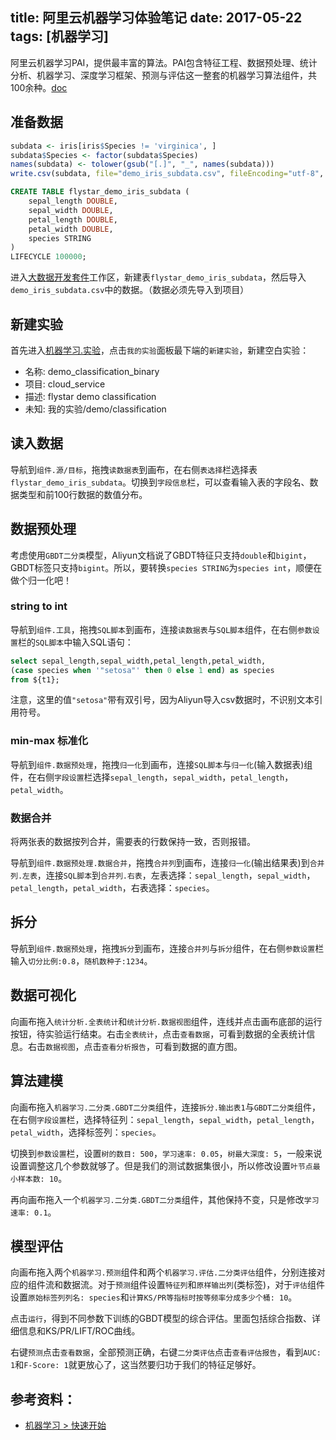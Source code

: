 title: 阿里云机器学习体验笔记
date: 2017-05-22
tags: [机器学习]
---
阿里云机器学习PAI，提供最丰富的算法。PAI包含特征工程、数据预处理、统计分析、机器学习、深度学习框架、预测与评估这一整套的机器学习算法组件，共100余种。[doc](https://help.aliyun.com/document_detail/42709.html)

<!--more-->
## 准备数据
```r
subdata <- iris[iris$Species != 'virginica', ]
subdata$Species <- factor(subdata$Species)
names(subdata) <- tolower(gsub("[.]", "_", names(subdata)))
write.csv(subdata, file="demo_iris_subdata.csv", fileEncoding="utf-8", row.names=FALSE)
```

```sql
CREATE TABLE flystar_demo_iris_subdata (
    sepal_length DOUBLE,
    sepal_width DOUBLE,
    petal_length DOUBLE,
    petal_width DOUBLE,
    species STRING
)
LIFECYCLE 100000;
```

进入[大数据开发套件](https://ide.shuju.aliyun.com)工作区，新建表`flystar_demo_iris_subdata`，然后导入`demo_iris_subdata.csv`中的数据。（数据必须先导入到项目）

## 新建实验
首先进入[机器学习.实验](https://pai.base.shuju.aliyun.com/experiment.htm)，点击`我的实验`面板最下端的`新建实验`，新建空白实验：

- 名称: demo_classification_binary
- 项目: cloud_service
- 描述: flystar demo classification
- 未知: 我的实验/demo/classification

## 读入数据
导航到`组件.源/目标`，拖拽`读数据表`到画布，在右侧`表选择`栏选择表`flystar_demo_iris_subdata`。切换到`字段信息`栏，可以查看输入表的字段名、数据类型和前100行数据的数值分布。

## 数据预处理
考虑使用`GBDT二分类`模型，Aliyun文档说了GBDT特征只支持`double`和`bigint`，GBDT标签只支持`bigint`。所以，要转换`species STRING`为`species int`，顺便在做个归一化吧！

### string to int
导航到`组件.工具`，拖拽`SQL脚本`到画布，连接`读数据表`与`SQL脚本`组件，在右侧`参数设置`栏的`SQL脚本`中输入SQL语句：
```sql
select sepal_length,sepal_width,petal_length,petal_width,
(case species when '"setosa"' then 0 else 1 end) as species
from ${t1};
```

注意，这里的值`"setosa"`带有双引号，因为Aliyun导入csv数据时，不识别文本引用符号。

### min-max 标准化
导航到`组件.数据预处理`，拖拽`归一化`到画布，连接`SQL脚本`与`归一化`(输入数据表)组件，在右侧`字段设置`栏选择`sepal_length`，`sepal_width`，`petal_length`，`petal_width`。

### 数据合并
将两张表的数据按列合并，需要表的行数保持一致，否则报错。

导航到`组件.数据预处理.数据合并`，拖拽`合并列`到画布，连接`归一化`(输出结果表)到`合并列.左表`，连接`SQL脚本`到`合并列.右表`，左表选择：`sepal_length`，`sepal_width`，`petal_length`，`petal_width`，右表选择：`species`。

## 拆分
导航到`组件.数据预处理`，拖拽`拆分`到画布，连接`合并列`与`拆分`组件，在右侧`参数设置`栏输入`切分比例:0.8`，`随机数种子:1234`。

## 数据可视化
向画布拖入`统计分析.全表统计`和`统计分析.数据视图`组件，连线并点击画布底部的运行按钮，待实验运行结束。右击`全表统计`，点击`查看数据`，可看到数据的全表统计信息。右击`数据视图`，点击`查看分析报告`，可看到数据的直方图。

## 算法建模
向画布拖入`机器学习.二分类.GBDT二分类`组件，连接`拆分.输出表1`与`GBDT二分类`组件，在右侧`字段设置`栏，选择特征列：`sepal_length`，`sepal_width`，`petal_length`，`petal_width`，选择标签列：`species`。

切换到`参数设置`栏，设置`树的数目: 500`，`学习速率: 0.05`，`树最大深度: 5`，一般来说设置调整这几个参数就够了。但是我们的测试数据集很小，所以修改设置`叶节点最小样本数: 10`。

再向画布拖入一个`机器学习.二分类.GBDT二分类`组件，其他保持不变，只是修改`学习速率: 0.1`。

## 模型评估
向画布拖入两个`机器学习.预测`组件和两个`机器学习.评估.二分类评估`组件，分别连接对应的组件流和数据流。对于`预测`组件设置`特征列`和`原样输出列`(类标签)，对于`评估`组件设置`原始标签列列名: species`和`计算KS/PR等指标时按等频率分成多少个桶: 10`。

点击`运行`，得到不同参数下训练的GBDT模型的综合评估。里面包括综合指数、详细信息和KS/PR/LIFT/ROC曲线。

右键`预测`点击`查看数据`，全部预测正确，右键`二分类评估`点击`查看评估报告`，看到`AUC: 1`和`F-Score: 1`就更放心了，这当然要归功于我们的特征足够好。

## 参考资料：
- [机器学习 > 快速开始](https://help.aliyun.com/document_detail/30350.html)